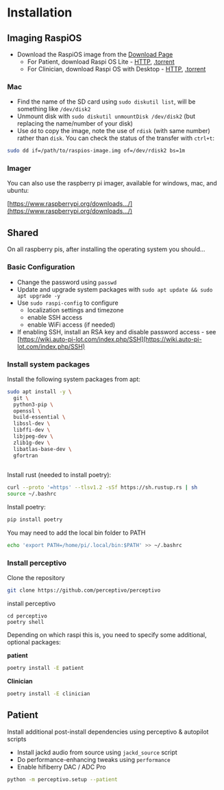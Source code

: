 # Installation

## Imaging RaspiOS

* Download the RaspiOS image from the [Download Page](https://www.raspberrypi.com/software/operating-systems/)
  * For Patient, download Raspi OS Lite - [HTTP](https://downloads.raspberrypi.org/raspios_lite_armhf/images/raspios_lite_armhf-2021-11-08/2021-10-30-raspios-bullseye-armhf-lite.zip), [.torrent](https://downloads.raspberrypi.org/raspios_lite_armhf/images/raspios_lite_armhf-2021-11-08/2021-10-30-raspios-bullseye-armhf-lite.zip.torrent)
  * For Clinician, download Raspi OS with Desktop - [HTTP](https://downloads.raspberrypi.org/raspios_armhf/images/raspios_armhf-2021-11-08/2021-10-30-raspios-bullseye-armhf.zip), [.torrent](https://downloads.raspberrypi.org/raspios_armhf/images/raspios_armhf-2021-11-08/2021-10-30-raspios-bullseye-armhf.zip.torrent)

### Mac

* Find the name of the SD card using `sudo diskutil list`, will be something like `/dev/disk2`
* Unmount disk with `sudo diskutil unmountDisk /dev/disk2` (but replacing the name/number of your disk)
* Use `dd` to copy the image, note the use of `rdisk` (with same number) rather than `disk`. You can check the status of the transfer with `ctrl+t`:
```bash
sudo dd if=/path/to/raspios-image.img of=/dev/rdisk2 bs=1m
```

### Imager

You can also use the raspberry pi imager, available for windows, mac, and ubuntu:

[https://www.raspberrypi.org/downloads.../](https://www.raspberrypi.org/downloads.../)

## Shared

On all raspberry pis, after installing the operating system you should...

### Basic Configuration

* Change the password using `passwd`
* Update and upgrade system packages with `sudo apt update && sudo apt upgrade -y`
* Use `sudo raspi-config` to configure
    * localization settings and timezone
    * enable SSH access
    * enable WiFi access (if needed)
* If enabling SSH, install an RSA key and disable password access - see [https://wiki.auto-pi-lot.com/index.php/SSH](https://wiki.auto-pi-lot.com/index.php/SSH)

### Install system packages

Install the following system packages from apt:

```bash
sudo apt install -y \
  git \
  python3-pip \
  openssl \
  build-essential \
  libssl-dev \
  libffi-dev \
  libjpeg-dev \
  zlib1g-dev \
  libatlas-base-dev \
  gfortran
  
```

Install rust (needed to install poetry):
```bash
curl --proto '=https' --tlsv1.2 -sSf https://sh.rustup.rs | sh
source ~/.bashrc
```

Install poetry:
```bash
pip install poetry
```

You may need to add the local bin folder to PATH
```bash
echo 'export PATH=/home/pi/.local/bin:$PATH' >> ~/.bashrc
```

### Install perceptivo

Clone the repository
```bash
git clone https://github.com/perceptivo/perceptivo
```

install perceptivo
```
cd perceptivo
poetry shell
```

Depending on which raspi this is, you need to specify some additional, optional packages:

**patient**

```bash
poetry install -E patient
```

**Clinician**

```bash
poetry install -E clinician
```

## Patient

Install additional post-install dependencies using perceptivo & autopilot scripts

* Install jackd audio from source using `jackd_source` script
* Do performance-enhancing tweaks using `performance`
* Enable hifiberry DAC / ADC Pro 

```bash
python -m perceptivo.setup --patient
```
